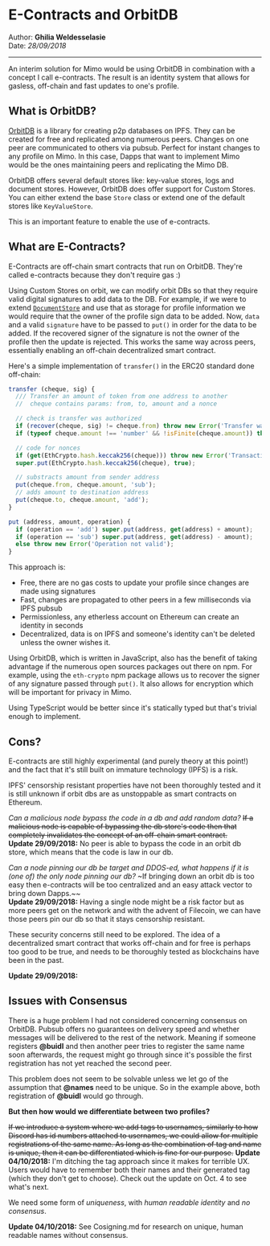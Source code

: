 # E-Contracts and OrbitDB

Author: **Ghilia Weldesselasie** <br>
Date: _28/09/2018_

---

An interim solution for Mimo would be using OrbitDB in combination with a concept I call e-contracts.
The result is an identity system that allows for gasless, off-chain and fast updates to one's profile.

## What is OrbitDB?
[OrbitDB](https://github.com/orbitdb/orbit-db) is a library for creating p2p databases on IPFS. They can be created for free and replicated among numerous peers. Changes on one peer are communicated to others via pubsub. Perfect for instant changes to any profile on Mimo. In this case, Dapps that want to implement Mimo would be the ones maintaining peers and replicating the Mimo DB.

OrbitDB offers several default stores like: key-value stores, logs and document stores. However, OrbitDB does offer support for Custom Stores. You can either extend the base `Store` class or extend one of the default stores like `KeyValueStore`.

This is an important feature to enable the use of e-contracts.

## What are E-Contracts?
E-Contracts are off-chain smart contracts that run on OrbitDB. They're called e-contracts because they don't require gas :)

Using Custom Stores on orbit, we can modify orbit DBs so that they require valid digital signatures to add data to the DB. For example, if we were to extend [`DocumentStore`](https://github.com/orbitdb/orbit-db-docstore) and use that as storage for profile information we would require that the owner of the profile sign data to be added. Now, `data` and  a valid `signature` have to be passed to `put()` in order for the data to be added. If the recovered signer of the signature is not the owner of the profile then the update is rejected. This works the same way across peers, essentially enabling an off-chain decentralized smart contract.

Here's a simple implementation of `transfer()` in the ERC20 standard done off-chain:
```js
transfer (cheque, sig) {
  /// Transfer an amount of token from one address to another
  //  cheque contains params: from, to, amount and a nonce

  // check is transfer was authorized
  if (recover(cheque, sig) != cheque.from) throw new Error('Transfer was not authorized.');
  if (typeof cheque.amount !== 'number' && !isFinite(cheque.amount)) throw new Error('amount is not a number or is not finite.');

  // code for nonces
  if (get(EthCrypto.hash.keccak256(cheque))) throw new Error('Transaction has already been done.');
  super.put(EthCrypto.hash.keccak256(cheque), true);

  // substracts amount from sender address
  put(cheque.from, cheque.amount, 'sub');
  // adds amount to destination address
  put(cheque.to, cheque.amount, 'add');
}

put (address, amount, operation) {
  if (operation == 'add') super.put(address, get(address) + amount);
  if (operation == 'sub') super.put(address, get(address) - amount);
  else throw new Error('Operation not valid');
}
```

This approach is:

- Free, there are no gas costs to update your profile since changes are made using signatures
- Fast, changes are propagated to other peers in a few milliseconds via IPFS pubsub
- Permissionless, any etherless account on Ethereum can create an identity in seconds
- Decentralized, data is on IPFS and someone's identity can't be deleted unless the owner wishes it.

Using OrbitDB, which is written in JavaScript, also has the benefit of taking advantage if the numerous open sources packages out there on npm. For example, using the `eth-crypto` npm package allows us to recover the signer of any signature passed through `put()`. It also allows for encryption which will be important for privacy in Mimo.

Using TypeScript would be better since it's statically typed but that's trivial enough to implement.

## Cons?
E-contracts are still highly experimental (and purely theory at this point!) and the fact that it's still built on immature technology (IPFS) is a risk.

IPFS' censorship resistant properties have not been thoroughly tested and it is still unknown if orbit dbs are as unstoppable as smart contracts on Ethereum.

_Can a malicious node bypass the code in a db and add random data?_
~~If a malicious node is capable of bypassing the db store's code then that completely invalidates the concept of an off-chain smart contract.~~ <br>
**Update 29/09/2018:** No peer is able to bypass the code in an orbit db store, which means that the code is law in our db.

_Can a node pinning our db be target and DDOS-ed, what happens if it is (one of) the only node pinning our db?_
~If bringing down an orbit db is too easy then e-contracts will be too centralized and an easy attack vector to bring down Dapps.~~ <br>
**Update 29/09/2018:** Having a single node might be a risk factor but as more peers get on the network and with the advent of Filecoin, we can have those peers pin our db so that it stays censorship resistant.

These security concerns still need to be explored. The idea of a decentralized smart contract that works off-chain and for free is perhaps too good to be true, and needs to be thoroughly tested as blockchains have been in the past.

**Update 29/09/2018:**
## Issues with Consensus
There is a huge problem I had not considered concerning consensus on OrbitDB. Pubsub offers no guarantees on delivery speed and whether messages will be delivered to the rest of the network. Meaning if someone registers **@buidl** and then another peer tries to register the same name soon afterwards, the request might go through since it's possible the first registration has not yet reached the second peer.

This problem does not seem to be solvable unless we let go of the assumption that **@names** need to be unique. So in the example above, both registration of **@buidl** would go through.

**But then how would we differentiate between two profiles?**

~~If we introduce a system where we add tags to usernames, similarly to how Discord has id numbers attached to usernames, we could allow for multiple registrations of the same name. As long as the combination of tag and name is unique, then it can be differentiated which is fine for our purpose.~~
**Update 04/10/2018:** I'm ditching the tag approach since it makes for terrible UX. Users would have to remember both their names and their generated tag (which they don't get to choose). Check out the update on Oct. 4 to see what's next.

We need some form of _uniqueness_, with _human readable identity_ and _no consensus_.

**Update 04/10/2018:**
See Cosigning.md for research on unique, human readable names without consensus.
